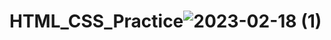 # HTML_CSS_Practice![2023-02-18 (1)](https://user-images.githubusercontent.com/85058448/219855942-dd7d46fa-2c8e-40f7-b28c-230dc8753603.png)
